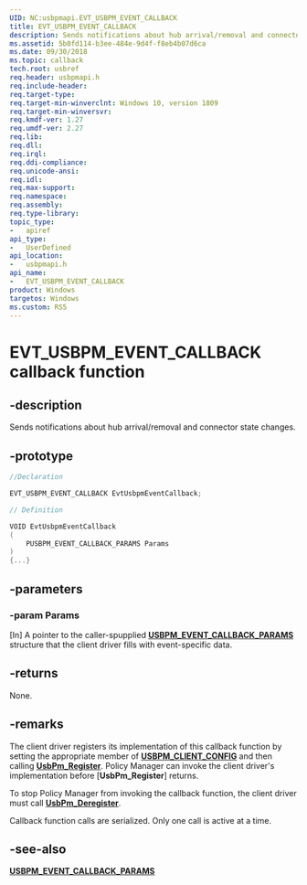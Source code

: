 ```yaml
---
UID: NC:usbpmapi.EVT_USBPM_EVENT_CALLBACK
title: EVT_USBPM_EVENT_CALLBACK
description: Sends notifications about hub arrival/removal and connector state changes.
ms.assetid: 5b0fd114-b3ee-484e-9d4f-f8eb4b07d6ca
ms.date: 09/30/2018
ms.topic: callback
tech.root: usbref
req.header: usbpmapi.h
req.include-header:
req.target-type:
req.target-min-winverclnt: Windows 10, version 1809
req.target-min-winversvr:
req.kmdf-ver: 1.27
req.umdf-ver: 2.27
req.lib: 
req.dll:
req.irql: 
req.ddi-compliance:
req.unicode-ansi:
req.idl:
req.max-support:
req.namespace:
req.assembly:
req.type-library: 
topic_type: 
-	apiref
api_type: 
-	UserDefined
api_location: 
-	usbpmapi.h
api_name: 
-	EVT_USBPM_EVENT_CALLBACK
product: Windows
targetos: Windows
ms.custom: RS5
---
```


# EVT_USBPM_EVENT_CALLBACK callback function

## -description

Sends notifications about hub arrival/removal and connector state changes.

## -prototype

```cpp
//Declaration

EVT_USBPM_EVENT_CALLBACK EvtUsbpmEventCallback; 

// Definition

VOID EvtUsbpmEventCallback 
(
	PUSBPM_EVENT_CALLBACK_PARAMS Params
)
{...}

```

## -parameters

### -param Params

[In] A pointer to the caller-spupplied [**USBPM_EVENT_CALLBACK_PARAMS**](ns-usbpmapi-_usbpm_event_callback_params.md) structure that the client driver fills with event-specific data.

## -returns

None.

## -remarks

The client driver registers its implementation of this callback function by setting the appropriate member of [**USBPM_CLIENT_CONFIG**](ns-usbpmapi-_usbpm_client_config.md) and then calling [**UsbPm_Register**](nf-usbpmapi-usbpm_register.md). Policy Manager can invoke the client driver's implementation before [**UsbPm_Register**] returns.

To stop Policy Manager from invoking the callback function, the client driver must call [**UsbPm_Deregister**](nf-usbpmapi-usbpm_deregister.md).

Callback function calls are serialized. Only one call is active at a time.

## -see-also
[**USBPM_EVENT_CALLBACK_PARAMS**](ns-usbpmapi-_usbpm_event_callback_params.md)
